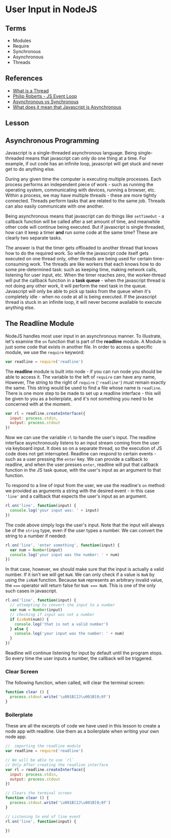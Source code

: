 # User Input in NodeJS

## Terms

* Modules
* Require
* Synchronous
* Asynchronous
* Threads

## References

* [What is a Thread](https://stackoverflow.com/questions/5201852/what-is-a-thread-really)
* [Philip Roberts - JS Event Loop](https://2014.jsconf.eu/speakers/philip-roberts-what-the-heck-is-the-event-loop-anyway.html)
* [Asynchronous vs Synchronous](https://stackoverflow.com/questions/748175/asynchronous-vs-synchronous-execution-what-does-it-really-mean)
* [What does it mean that Javascript is Asynchronous](https://www.quora.com/What-does-it-mean-that-Javascript-is-asynchronous)

## Lesson

## Asynchronous Programming

Javascript is a single-threaded asynchronous language. Being single-threaded means that javascript can only do one thing at a time.  For example, if out code has an infinite loop, javascript will get stuck and never get to do anything else.

During any given time the computer is executing multiple processes. Each process performs an independent piece of work - such as running the operating system, communicating with devices, running a browser, etc. Within a process, we may have multiple threads - these are more tightly connected. Threads perform tasks that are related to the same job. Threads can also easily communicate with one another.

Being asynchronous means that javascript can do things like `setTimeOut` - a callback function will be called after a set amount of time, and meanwhile other code will continue being executed. But if javascript is single threaded, how can it keep a timer **and** run some code at the same time? These are clearly two separate tasks.

The answer is that the timer gets offloaded to another thread that knows how to do the required work. So while the javascript code itself gets executed on one thread only, other threads are being used for certain time-consuming work. The threads are like workers that each knows how to do some pre-determined task: such as keeping time, making network calls, listening for user input, etc. When the timer reaches zero, the worker-thread will put the callback function in a **task queue** - when the javascript thread is not doing any other work, it will perform the next task in the queue. Javascript will only be able to pick up tasks from the queue when it's completely idle - when no code at all is being executed. If the javascript thread is stuck in an infinite loop, it will never become available to execute anything else.

## The Readline Module

NodeJS handles most user input in an asynchronous manner. To illustrate, let's examine the `on` function that is part of the **readline** module. A Module is just some code that exists in another file. In order to access a specific module, we use the `require` keyword:

```js
var readline = require('readline')
```

The **readline** module is built into node - if you can run node you should be able to access it. The variable to the left of `require` can have any name, However, The string to the right of `require` (`'readline'`) must remain exactly the same. This string would be used to find a file whose name is `readline`. There is one more step to be made to set up a readline interface - this will be given to you as a boilerplate, and it's not something you need to be concerned with at the moment.

```js
var rl = readline.createInterface({
  input: process.stdin,
  output: process.stdout
})
```

Now we can use the variable `rl` to handle the user's input. The readline interface asynchronously listens to an input stream coming from the user via keyboard input. It does so on a separate thread, so the execution of JS code does not get interrupted. Readline can respond to certain events - such as a user pressing the `enter` key. We can provide a callback to readline, and when the user presses `enter`, readline will put that callback function in the JS task queue, with the user's input as an argument to that function.

To respond to a line of input from the user, we use the readline's `on` method: we provided as arguments a string with the desired event - in this case `'line'` and a callback that expects the user's input as an argument.

```js
rl.on('line', function(input) {
  console.log('your input was: ' + input)
})
```

The code above simply logs the user's input. Note that the input will always be of the `string` type, even if the user types a number. We can convert the string to a number if needed:

```js
rl.on('line', 'enter something', function(input) {
  var num = Number(input)
  console.log('your input was the number: ' + num)
})
```

In that case, however, we should make sure that the input is actually a valid number. If it isn't we will get `NaN`. We can only check if a value is `NaN` by using the `isNaN` function. Because `NaN` represents an arbitrary invalid value, the `===` operator will return false for `NaN === NaN`. This is one of the only such cases in javascript.

```js
rl.on('line', function(input) {
  // attempting to convert the input to a number
  var num = Number(input)
  // checking if input was not a number
  if (isNaN(num)) {
    console.log('that is not a valid number')
  } else {
    console.log('your input was the number: ' + num)
  }
})
```

Readline will continue listening for input by default until the program stops. So every time the user inputs a number, the callback will be triggered.

### Clear Screen

The following function, when called, will clear the terminal screen:

```js
function clear () {
  process.stdout.write('\u001B[2J\u001B[0;0f')
}
```

### Boilerplate

These are all the excerpts of code we have used in this lesson to create a node app with readline. Use them as a boilerplate when writing your own node app.

```js
//  importing the readline module
var readline = require('readline')

// We will be able to use `rl`
// Only After creating the readline interface
var rl = readline.createInterface({
  input: process.stdin,
  output: process.stdout
})

// Clears the terminal screen
function clear () {
  process.stdout.write('\u001B[2J\u001B[0;0f')
}

// Listening to end of line event
rl.on('line', function(input) {

})
```
